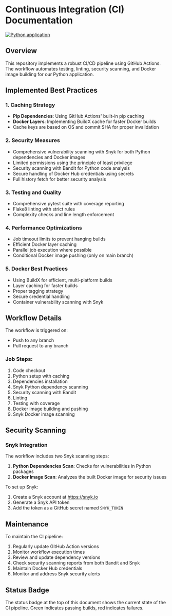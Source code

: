 # Continuous Integration (CI) Documentation

[![Python application](https://github.com/favelanky/S25-core-course-labs/actions/workflows/python-app.yml/badge.svg)](https://github.com/favelanky/S25-core-course-labs/actions/workflows/python-app.yml)

## Overview

This repository implements a robust CI/CD pipeline using GitHub Actions. The workflow automates testing, linting, security scanning, and Docker image building for our Python application.

## Implemented Best Practices

### 1. Caching Strategy
- **Pip Dependencies**: Using GitHub Actions' built-in pip caching
- **Docker Layers**: Implementing BuildX cache for faster Docker builds
- Cache keys are based on OS and commit SHA for proper invalidation

### 2. Security Measures
- Comprehensive vulnerability scanning with Snyk for both Python dependencies and Docker images
- Limited permissions using the principle of least privilege
- Security scanning with Bandit for Python code analysis
- Secure handling of Docker Hub credentials using secrets
- Full history fetch for better security analysis

### 3. Testing and Quality
- Comprehensive pytest suite with coverage reporting
- Flake8 linting with strict rules
- Complexity checks and line length enforcement

### 4. Performance Optimizations
- Job timeout limits to prevent hanging builds
- Efficient Docker layer caching
- Parallel job execution where possible
- Conditional Docker image pushing (only on main branch)

### 5. Docker Best Practices
- Using BuildX for efficient, multi-platform builds
- Layer caching for faster builds
- Proper tagging strategy
- Secure credential handling
- Container vulnerability scanning with Snyk

## Workflow Details

The workflow is triggered on:
- Push to any branch
- Pull request to any branch

### Job Steps:
1. Code checkout
2. Python setup with caching
3. Dependencies installation
4. Snyk Python dependency scanning
5. Security scanning with Bandit
6. Linting
7. Testing with coverage
8. Docker image building and pushing
9. Snyk Docker image scanning

## Security Scanning

### Snyk Integration
The workflow includes two Snyk scanning steps:
1. **Python Dependencies Scan**: Checks for vulnerabilities in Python packages
2. **Docker Image Scan**: Analyzes the built Docker image for security issues

To set up Snyk:
1. Create a Snyk account at https://snyk.io
2. Generate a Snyk API token
3. Add the token as a GitHub secret named `SNYK_TOKEN`

## Maintenance

To maintain the CI pipeline:
1. Regularly update GitHub Action versions
2. Monitor workflow execution times
3. Review and update dependency versions
4. Check security scanning reports from both Bandit and Snyk
5. Maintain Docker Hub credentials
6. Monitor and address Snyk security alerts

## Status Badge

The status badge at the top of this document shows the current state of the CI pipeline. Green indicates passing builds, red indicates failures. 